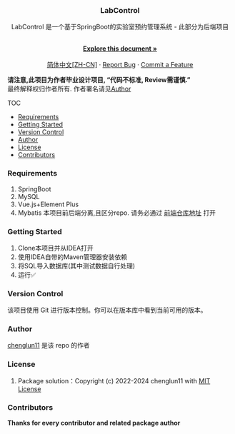 <br />

<p align="center">
<h3 align="center">LabControl </h3>
  <p align="center">LabControl 是一个基于SpringBoot的实验室预约管理系统 - 此部分为后端项目</p>
  <p align="center">
    <br />
    <a href="https://github.com/chenglun11/LabControl/blob/main/README.md"><strong>Explore this document »</strong></a>
    <br />
    <br />
    <a href="https://github.com/chenglun11/LabControl/blob/main/README.md">简体中文[ZH-CN]</a>
    ·
    <a href="https://github.com/chenglun11/LabControl/issues">Report Bug</a>
    ·
    <a href="https://github.com/chenglun11/LabControl/issues">Commit a Feature</a>

</p>

</p>


**请注意,此项目为作者毕业设计项目, “代码不标准, Review需谨慎.”**  
最终解释权归作者所有. 作者署名请见[Author](#author)


TOC
- [Requirements](#requirements)
- [Getting Started](#getting-started)
- [Version Control](#version-control)
- [Author](#author)
- [License](#license)
- [Contributors](#contributors)

### Requirements
1. SpringBoot
2. MySQL
3. Vue.js+Element Plus
4. Mybatis
本项目前后端分离,且区分repo.
请务必通过 [前端仓库地址](https://github.com/chenglun11/LabControlVue) 打开


### Getting Started
1. Clone本项目并从IDEA打开
2. 使用IDEA自带的Maven管理器安装依赖
3. 将SQL导入数据库(其中测试数据自行处理)
4. 运行✅

### Version Control

该项目使用 Git 进行版本控制。你可以在版本库中看到当前可用的版本。

### Author

[chenglun11](https://github.com/chenglun11) 是该 repo 的作者

### License

1. Package solution：Copyright (c) 2022-2024 chenglun11 with [MIT License](/LICENSE)

### Contributors

**Thanks for every contributor and related package author**
